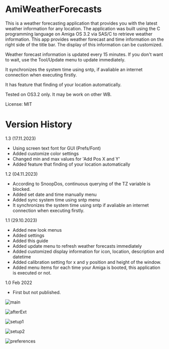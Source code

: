 # AmiWeatherForecasts
This is a weather forecasting application that provides you 
with the latest weather information for any location. 
The application was built using the C programming language 
on Amiga OS 3.2 via SAS/C to retrieve weather information. 
This app provides weather forecast and time information on the 
right side of the title bar. The display of this information 
can be customized.

Weather forecast information is updated every 15 minutes. 
If you don't want to wait, use the Tool/Update menu to update 
immediately.

It synchronizes the system time using sntp,
if avaliable an internet connection when executing firstly.

It has feature that finding of your location automatically.

Tested on OS3.2 only. It may be work on other WB.

License: MIT

Version History
===============
1.3 (17.11.2023)
- Using screen text font for GUI (Prefs/Font)
- Added customize color settings
- Changed min and max values for 'Add Pos X and Y'
- Added feature that finding of your location automatically

1.2 (04.11.2023)
- According to SnoopDos, continuous querying of
the TZ variable is blocked.
- Added set date and time manually menu
- Added sync system time using sntp menu
- It synchronizes the system time using sntp if avaliable
an internet connection when executing firstly.

1.1 (29.10.2023)
- Added new look menus
- Added settings
- Added this guide
- Added update menu to refresh weather forecasts immediately 
- Added customized display information for icon, location, 
description and datetime
- Added calibration setting for x and y position and height 
of the window.
- Added menu items for each time your Amiga is booted, this 
application is executed or not. 

1.0 Feb 2022
- First but not published.


![main](https://github.com/emartisoft/AmiWeatherForecasts/blob/main/screenshots/wb.png?raw=true)

![afterExt](https://github.com/emartisoft/AmiWeatherForecasts/blob/main/screenshots/afterExt.png?raw=true)

![setup1](https://github.com/emartisoft/AmiWeatherForecasts/blob/main/screenshots/setup1.png?raw=true)

![setup2](https://github.com/emartisoft/AmiWeatherForecasts/blob/main/screenshots/setup2.png?raw=true)

![preferences](https://github.com/emartisoft/AmiWeatherForecasts/blob/main/screenshots/preferences1.3.png?raw=true)
